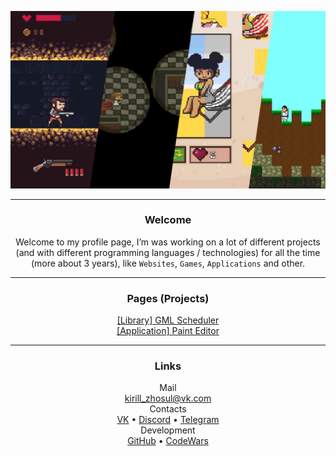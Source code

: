 <p align="center">
  <img src="https://raw.githubusercontent.com/kirillzhosul/kirillzhosul/main/img/banner.jpg">
</p>
<hr>

<h3 align="center">Welcome</h3>
<p align="center">
  Welcome to my profile page, I’m was working on a lot of different projects (and with different programming languages / technologies) for all the time (more about 3 years), like <code>Websites</code>, <code>Games</code>, <code>Applications</code> and other.<br>
</p>

<hr>

<h3 align="center">Pages (Projects)</h3>
<p align="center">
  <a href="https://kirillzhosul.github.io/gamemaker-scheduler">[Library] GML Scheduler</a><br>
  <a href="https://kirillzhosul.github.io/gamemaker-paint-editor">[Application] Paint Editor</a>
</p>

<hr>
<h3 align="center">Links</h3>
<p align="center">
  Mail<br>
  <a href="mailto: kirill_zhosul@vk.com">kirill_zhosul@vk.com</a><br>
  Contacts<br>
  <a href="https://vk.com/kirillzhosul">VK</a> •
  <a href="https://discordapp.com/users/636928558203273216/">Discord</a> •
  <a href="https://t.me/kirillzhosul">Telegram</a><br>
  Development<br>
  <a href="https://github.com/kirillzhosul">GitHub</a> •
  <a href="https://www.codewars.com/users/Kirill%20Zhosul">CodeWars</a>
</p>
